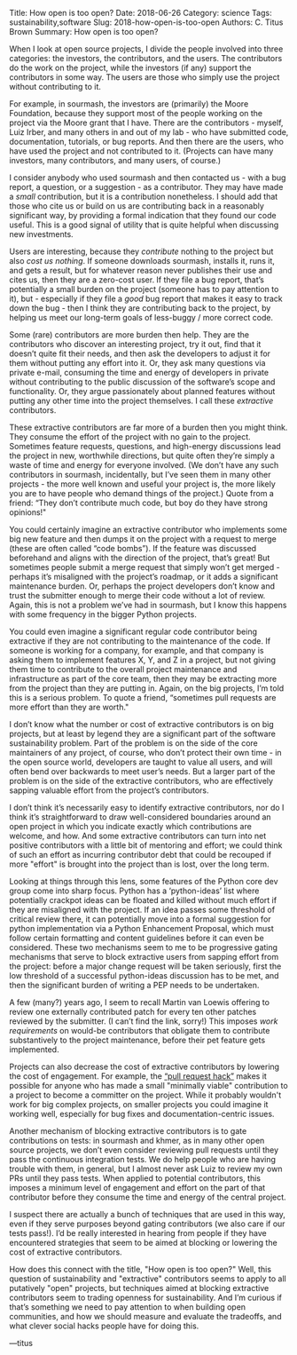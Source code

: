 Title: How open is too open?
Date: 2018-06-26
Category: science
Tags: sustainability,software
Slug: 2018-how-open-is-too-open
Authors: C. Titus Brown
Summary: How open is too open?

When I look at open source projects, I divide the people involved into
three categories: the investors, the contributors, and
the users. The contributors do the work on the project, while the
investors (if any) support the contributors in some way. The users are
those who simply use the project without contributing to it.

For example, in sourmash, the investors are (primarily) the Moore
Foundation, because they support most of the people working on the
project via the Moore grant that I have. There are the contributors -
myself, Luiz Irber, and many others in and out of my lab - who have
submitted code, documentation, tutorials, or bug reports. And then
there are the users, who have used the project and not contributed to
it. (Projects can have many investors, many contributors, and many
users, of course.)

I consider anybody who used sourmash and then contacted us - with a
bug report, a question, or a suggestion - as a contributor. They may
have made a *small* contribution, but it is a contribution
nonetheless. I should add that those who cite us or build on us are
contributing back in a reasonably significant way, by
providing a formal indication that they found our code useful. This is
a good signal of utility that is quite helpful when discussing new
investments.

Users are interesting, because they *contribute* nothing to
the project but also *cost us nothing*. If someone downloads sourmash,
installs it, runs it, and gets a result, but for whatever reason never
publishes their use and cites us, then they are a zero-cost user. If
they file a bug report, that’s potentially a small burden on the
project (someone has to pay attention to it), but - especially if they
file a *good* bug report that makes it easy to track down the bug -
then I think they are contributing back to the project, by helping us
meet our long-term goals of less-buggy / more correct code.

Some (rare) contributors are more burden then help. They are the
contributors who discover an interesting project, try it out, find
that it doesn’t quite fit their needs, and then ask the developers
to adjust it for them without putting any effort into it. Or, they ask
many questions via private e-mail, consuming the time and energy of
developers in private without contributing to the public discussion of
the software’s scope and functionality.  Or, they argue passionately
about planned features without putting any other time into the project
themselves. I call these *extractive* contributors.

These extractive contributors are far more of a burden then you might
think.  They consume the effort of the project with no gain to the
project. Sometimes feature requests, questions, and high-energy
discussions lead the project in new, worthwhile directions, but quite
often they’re simply a waste of time and energy for everyone
involved. (We don’t have any such contributors in sourmash,
incidentally, but I’ve seen them in many other projects - the more
well known and useful your project is, the more likely you are to have
people who demand things of the project.) Quote from a friend: “They
don’t contribute much code, but boy do they have strong opinions!"

You could certainly imagine an extractive contributor who implements
some big new feature and then dumps it on the project with a request
to merge (these are often called “code bombs”). If the feature was
discussed beforehand and aligns with the direction of the project,
that’s great!  But sometimes people submit a merge request that simply
won’t get merged - perhaps it’s misaligned with the project’s
roadmap, or it adds a significant maintenance burden. Or, perhaps
the project developers don’t know and trust the submitter enough to
merge their code without a lot of review.  Again, this is not a
problem we’ve had in sourmash, but I know this happens with some
frequency in the bigger Python projects.

You could even imagine a significant regular code contributor being
extractive if they are not contributing to the maintenance of the
code.  If someone is working for a company, for example, and that
company is asking them to implement features X, Y, and Z in a project,
but not giving them time to contribute to the overall project
maintenance and infrastructure as part of the core team, then they may
be extracting more from the project than they are putting in. Again,
on the big projects, I’m told this is a serious problem. To quote a
friend, “sometimes pull requests are more effort than they are worth."

I don’t know what the number or cost of extractive contributors is on
big projects, but at least by legend they are a significant part of
the software sustainability problem. Part of the problem is on the
side of the core maintainers of any project, of course, who don’t
protect their own time - in the open source world, developers are
taught to value all users, and will often bend over backwards to meet
user’s needs. But a larger part of the problem is on the side of the
extractive contributors, who are effectively sapping valuable effort
from the project’s contributors.

I don’t think it’s necessarily easy to identify extractive
contributors, nor do I think it’s straightforward to draw
well-considered boundaries around an open project in which you
indicate exactly which contributions are welcome, and how. And some
extractive contributors can turn into net positive contributors with a
little bit of mentoring and effort; we could think of such an effort
as incurring contributor debt that could be recouped if more "effort" is
brought into the project than is lost, over the long term.

Looking at things through this lens, some features of the Python core
dev group come into sharp focus. Python has a ‘python-ideas’ list
where potentially crackpot ideas can be floated and killed without
much effort if they are misaligned with the project. If an idea passes
some threshold of critical review there, it can potentially move into
a formal suggestion for python implementation via a Python Enhancement
Proposal, which must follow certain formatting and content guidelines
before it can even be considered.  These two mechanisms seem to me to
be progressive gating mechanisms that serve to block extractive users
from sapping effort from the project: before a major change request
will be taken seriously, first the low threshold of a successful
python-ideas discussion has to be met, and then the significant burden
of writing a PEP needs to be undertaken.

A few (many?) years ago, I seem to recall Martin van Loewis offering
to review one externally contributed patch for every ten other patches
reviewed by the submitter. (I can’t find the link, sorry!) This imposes
*work requirements* on would-be contributors that obligate them to
contribute substantively to the project maintenance, before their
pet feature gets implemented.

Projects can also decrease the cost of extractive contributors by
lowering the cost of engagement. For example, the
[“pull request hack”](https://news.ycombinator.com/item?id=5357417)
makes it possible for anyone who has made a small "minimally viable"
contribution to a project to become a committer on the project. While
it probably wouldn't work for big complex projects, on smaller
projects you could imagine it working well, especially for bug fixes
and documentation-centric issues.

Another mechanism of blocking extractive contributors is to gate
contributions on tests: in sourmash and khmer, as in many other open
source projects, we don’t even consider reviewing pull requests until
they pass the continuous integration tests. We do help people who are
having trouble with them, in general, but I almost never ask Luiz to
review my own PRs until they pass tests.  When applied to potential
contributors, this imposes a minimum level of engagement and effort on
the part of that contributor before they consume the time and energy
of the central project.

I suspect there are actually a bunch of techniques that are used in
this way, even if they serve purposes beyond gating contributors (we
also care if our tests pass!). I’d be really interested in hearing
from people if they have encountered strategies that seem to be aimed
at blocking or lowering the cost of extractive contributors.

How does this connect with the title, "How open is too open?" Well,
this question of sustainability and "extractive" contributors seems to
apply to all putatively "open" projects, but techniques aimed at
blocking extractive contributors seem to trading openness for
sustainability. And I’m curious if that’s something we need to pay
attention to when building open communities, and how we should measure and
evaluate the tradeoffs, and what clever social hacks people have for
doing this.

—titus
